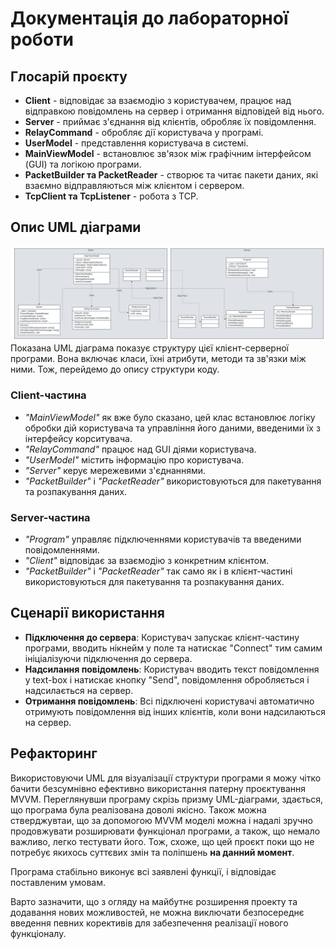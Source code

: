 # Документація до лабораторної роботи

## Глосарій проєкту
- **Client** - відповідає за взаємодію з користувачем, працює над відправкою повідомлень на сервер і отримання відповідей від нього.
- **Server** - приймає з'єднання від клієнтів, обробляє їх повідомлення.
- **RelayCommand** - обробляє дії користувача у програмі.
- **UserModel** - представлення користувача в системі.
- **MainViewModel** - встановлює зв'язок між графічним інтерфейсом (GUI) та логікою програми.
- **PacketBuilder та PacketReader** - створює та читає пакети даних, які взаємно відправляються між клієнтом і сервером.
- **TcpClient та TcpListener** - робота з TCP.

## Опис UML діаграми
![Демонстрація UML діаграми](https://github.com/khassan-d/oop_sem2/blob/main/UML.svg)
Показана UML діаграма показує структуру цієї клієнт-серверної програми. Вона включає класи, їхні атрибути, методи та зв'язки між ними.
Тож, перейдемо до опису структури коду.

### Client-частина
- *"MainViewModel"* як вже було сказано, цей клас встановлює логіку обробки дій користувача та управління його даними, введеними їх з інтерфейсу корситувача.
- *"RelayCommand"* працює над GUI діями користувача.
- *"UserModel"* містить інформацію про користувача.
- *"Server"* керує мережевими з'єднаннями.
- *"PacketBuilder"* і *"PacketReader"* використовуються для пакетування та розпакування даних.

### Server-частина
- *"Program"* управляє підключеннями користувачів та введеними повідомленнями.
- *"Client"* відповідає за взаємодію з конкретним клієнтом.
- *"PacketBuilder"* і *"PacketReader"* так само як і в клієнт-частині використовуються для пакетування та розпакування даних.

## Сценарії використання
- **Підключення до сервера**: Користувач запускає клієнт-частину програми, вводить нікнейм у поле та натискає "Connect" тим самим ініціалізуючи підключення до сервера.
- **Надсилання повідомлень**: Користувач вводить текст повідомлення у text-box і натискає кнопку "Send", повідомлення обробляється і надсилається на сервер.
- **Отримання повідомлень**: Всі підключені користувачі автоматично отримують повідомлення від інших клієнтів, коли вони надсилаються на сервер.

## Рефакторинг
Використовуючи UML для візуалізації структури програми я можу чітко бачити безсумнівно ефективно використання патерну проєктування MVVM. Переглянувши програму скрізь 
призму UML-діаграми, здається, що програма була реалізована доволі якісно. Також можна стверджувтаи, що за допомогою MVVM моделі можна і надалі зручно 
продовжувати розширювати функціонал програми, а також, що немало важливо, легко тестувати його. Тож, схоже, що цей проєкт поки що не потребує якихось суттєвих змін та поліпшень **на данний момент**.
 
Програма стабільно виконує всі заявлені функції, і відповідає поставленим умовам.

Варто зазначити, що з огляду на майбутнє розширення проекту та додавання нових можливостей, не можна виключати безпосереднє введення певних корективів для забезпечення реалізації нового функціоналу.
